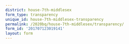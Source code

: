 ```yaml
---
district: house-7th-middlesex
form_type: transparency
unique_id: house-7th-middlesex-transparency
permalink: /2020bq/house-7th-middlesex/transparency/
form_id: '201707123019141'
layout: form
---
```

